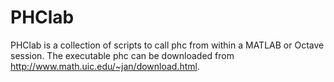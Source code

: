 PHClab
======

PHClab is a collection of scripts to call phc from within a MATLAB or Octave session.
The executable phc can be downloaded from http://www.math.uic.edu/~jan/download.html.
